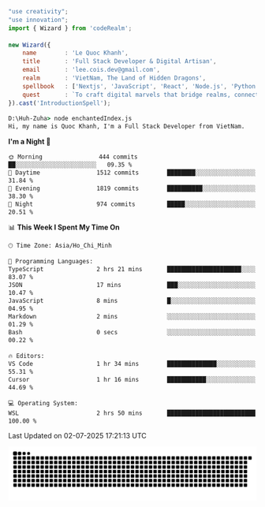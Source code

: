 <!--x axis divider-->

```js 
"use creativity";
"use innovation";
import { Wizard } from 'codeRealm';

new Wizard({
    name        : 'Le Quoc Khanh',
    title       : 'Full Stack Developer & Digital Artisan',
    email       : 'lee.cois.dev@gmail.com',
    realm       : 'VietNam, The Land of Hidden Dragons',
    spellbook   : ['Nextjs', 'JavaScript', 'React', 'Node.js', 'Python', 'Django', 'Cloud Services'],
    quest       : `To craft digital marvels that bridge realms, connect cultures, and bring imagination to life.`,
}).cast('IntroductionSpell');
```

```cmd
D:\Huh-Zuha> node enchantedIndex.js
Hi, my name is Quoc Khanh, I'm a Full Stack Developer from VietNam.
```
<!--START_SECTION:waka-->
**I'm a Night 🦉** 

```text
🌞 Morning                444 commits         ██░░░░░░░░░░░░░░░░░░░░░░░   09.35 % 
🌆 Daytime                1512 commits        ████████░░░░░░░░░░░░░░░░░   31.84 % 
🌃 Evening                1819 commits        ██████████░░░░░░░░░░░░░░░   38.30 % 
🌙 Night                  974 commits         █████░░░░░░░░░░░░░░░░░░░░   20.51 % 
```


📊 **This Week I Spent My Time On** 

```text
🕑︎ Time Zone: Asia/Ho_Chi_Minh

💬 Programming Languages: 
TypeScript               2 hrs 21 mins       █████████████████████░░░░   83.07 % 
JSON                     17 mins             ███░░░░░░░░░░░░░░░░░░░░░░   10.47 % 
JavaScript               8 mins              █░░░░░░░░░░░░░░░░░░░░░░░░   04.95 % 
Markdown                 2 mins              ░░░░░░░░░░░░░░░░░░░░░░░░░   01.29 % 
Bash                     0 secs              ░░░░░░░░░░░░░░░░░░░░░░░░░   00.22 % 

🔥 Editors: 
VS Code                  1 hr 34 mins        ██████████████░░░░░░░░░░░   55.31 % 
Cursor                   1 hr 16 mins        ███████████░░░░░░░░░░░░░░   44.69 % 

💻 Operating System: 
WSL                      2 hrs 50 mins       █████████████████████████   100.00 % 
```


 Last Updated on 02-07-2025 17:21:13 UTC
<!--END_SECTION:waka-->
<picture>
  <source media="(prefers-color-scheme: dark)" srcset="https://raw.githubusercontent.com/leecois/leecois/output/github-contribution-grid-snake-dark.svg">
  <source media="(prefers-color-scheme: light)" srcset="https://raw.githubusercontent.com/leecois/leecois/output/github-contribution-grid-snake.svg">
  <img alt="github contribution grid snake animation" src="https://raw.githubusercontent.com/leecois/leecois/output/github-contribution-grid-snake.svg">
</picture>
